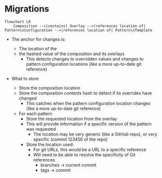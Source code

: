 # Migrations

```mermaid
flowchart LR
    Composition -->|contains| Overlay -->|references location of| Pattern\nConfiguration -->|references location of| Pattern\nTemplate
```

- The anchor for changes is:

    - The location of the
    - the hashed value of the composition and its overlays
        - This detects changes to overridden values and changes to pattern configuration locations (like a more up-to-date git reference)

- What to store

    - Store the composition location
    - Store the composition contents hash to detect if its overrides have changed
        - This catches when the pattern configuration location changes (like a more up-to-date git reference)
    - For each pattern
        - Store the requested location from the overlay
        - This will provide information if a specific version of the pattern was requested
            - The location may be very generic (like a GitHub repo), or very specific (commit 123456 of the repo)
        - Store the location used:
            - For git URLs, this would be a URL to a specific reference
            - Will need to be able to resolve the specificity of Git references
                - branches -> current commit
                - tags -> commit
